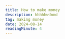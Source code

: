 ```yaml
---
title: How to make money
description: hhhhhwdnmd
tag: making money
date: 2024-08-14
readingMinute: 4
---
```

